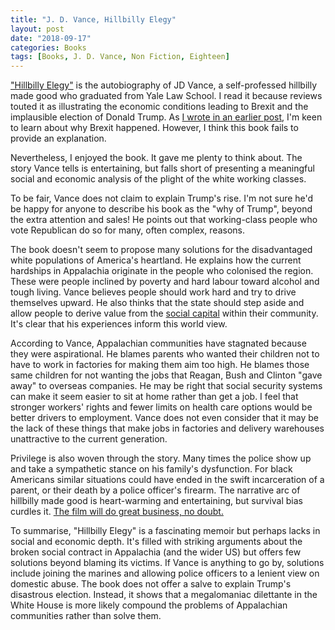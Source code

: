 ```yaml
---
title: "J. D. Vance, Hillbilly Elegy"
layout: post
date: "2018-09-17"
categories: Books
tags: [Books, J. D. Vance, Non Fiction, Eighteen]
---
```


["Hillbilly Elegy"](https://www.goodreads.com/book/show/27161156-hillbilly-elegy) is the autobiography of JD Vance, a self-professed hillbilly made good who graduated from Yale Law School. I read it because reviews touted it as illustrating the economic conditions leading to Brexit and the implausible election of Donald Trump. As [I wrote in an earlier post](space-between-this-and-that), I'm keen to learn about why Brexit happened. However, I think this book fails to provide an explanation. 

Nevertheless, I enjoyed the book. It gave me plenty to think about. The story Vance tells is entertaining, but falls short of presenting a meaningful social and economic analysis of the plight of the white working classes.

To be fair, Vance does not claim to explain Trump's rise. I'm not sure he'd be happy for anyone to describe his book as the "why of Trump", beyond the extra attention and sales! He points out that working-class people who vote Republican do so for many, often complex, reasons.

The book doesn't seem to propose many solutions for the disadvantaged white populations of America's heartland. He explains how the current hardships in Appalachia originate in the people who colonised the region. These were people inclined by poverty and hard labour toward alcohol and tough living. Vance believes people should work hard and try to drive themselves upward. He also thinks that the state should step aside and allow people to derive value from the [social capital](https://en.wikipedia.org/wiki/Social_capital) within their community. It's clear that his experiences inform this world view.

According to Vance, Appalachian communities have stagnated because they were aspirational. He blames parents who wanted their children not to have to work in factories for making them aim too high. He blames those same children for not wanting the jobs that Reagan, Bush and Clinton "gave away" to overseas companies. He may be right that social security systems can make it seem easier to sit at home rather than get a job. I feel that stronger workers' rights and fewer limits on health care options would be better drivers to employment. Vance does not even consider that it may be the lack of these things that make jobs in factories and delivery warehouses unattractive to the current generation. 

Privilege is also woven through the story. Many times the police show up and take a sympathetic stance on his family's dysfunction. For black Americans similar situations could have ended in the swift incarceration of a parent, or their death by a police officer's firearm. The narrative arc of hillbilly made good is heart-warming and entertaining, but survival bias curdles it. [The film will do great business, no doubt.](https://variety.com/2017/film/news/ron-howard-hillbilly-elegy-movie-1202027659/)

To summarise, "Hillbilly Elegy" is a fascinating memoir but perhaps lacks in social and economic depth. It's filled with striking arguments about the broken social contract in Appalachia (and the wider US) but offers few solutions beyond blaming its victims. If Vance is anything to go by, solutions include joining the marines and allowing police officers to a lenient view on domestic abuse. The book does not offer a salve to explain Trump's disastrous election. Instead, it shows that a megalomaniac dilettante in the White House is more likely compound the problems of Appalachian communities rather than solve them. 